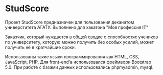 # StudScore
Проект StudScore предназначен для пользования деканатом универститета АГАТУ.  Выполнено для хакатона "Моя профессия IT"

Заказчик, который нуждается в общей сводке о способностях учеников по университету, которую можно получить без особых усилий, может получить её в кратчайшие сроки.

Использованы такие языки программирования как HTML, CSS, JavaScript, PHP. Для front-end'а использовался фреймворк Bootstrap 5.0. При работе с базами данных использовались phpmyadmin, mysql. 
